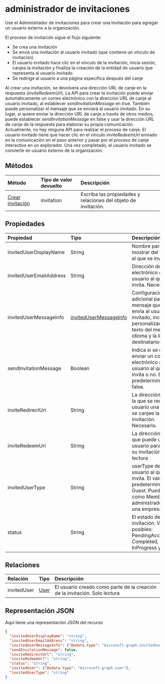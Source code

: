 # <a name="invitation-manager"></a>administrador de invitaciones

Use el Administrador de invitaciones para crear una invitación para agregar un usuario externo a la organización. 

El proceso de invitación sigue el flujo siguiente:

* Se crea una invitación
* Se envía una invitación al usuario invitado (que contiene un vínculo de invitación)
* El usuario invitado hace clic en el vínculo de la invitación, inicia sesión, canjea la invitación y finaliza la creación de la entidad de usuario que representa al usuario invitado
* Se redirige al usuario a una página específica después del canje

Al crear una invitación, se devolverá una dirección URL de canje en la respuesta (*inviteRedeemUrl*). La API para crear la invitación puede enviar automáticamente un correo electrónico con la dirección URL de canje al usuario invitado, al establecer *sendInvitationMessage* en true. También puede personalizar el mensaje que se enviará al usuario invitado. En su lugar, si quiere enviar la dirección URL de canje a través de otros medios, puede establecer *sendInvitationMessage* en false y usar la dirección URL de canje de la respuesta para elaborar su propia comunicación. Actualmente, no hay ninguna API para realizar el proceso de canje. El usuario invitado tiene que hacer clic en el vínculo *inviteRedeemUrl* enviado en la comunicación en el paso anterior y pasar por el proceso de canje interactivo en un explorador. Una vez completado, el usuario invitado se convierte en usuario externo de la organización.


## <a name="methods"></a>Métodos
| Método       | Tipo de valor devuelto  |Descripción|
|:---------------|:--------|:----------|
|[Crear invitación](../api/invitation_post.md) | invitation | Escriba las propiedades y relaciones del objeto de invitación.|

## <a name="properties"></a>Propiedades
| Propiedad     | Tipo   |Descripción|
|:---------------|:--------|:----------|
|invitedUserDisplayName|String|Nombre para mostrar del usuario al que se invita.|
|invitedUserEmailAddress|String|Dirección de correo electrónico del usuario al que se invita. Necesario.|
|invitedUserMessageInfo|[invitedUserMessageInfo](invitedusermessageinfo.md)|Configuración adicional para el mensaje que se envía al usuario invitado, incluidos la personalización del texto del mensaje, el idioma y la lista de destinatarios CC.|
|sendInvitationMessage|Boolean|Indica si se debe enviar un correo electrónico al usuario al que se invita o no. El valor predeterminado es false.|
|inviteRedirectUrl|String|La dirección URL a la que se redirigirá al usuario una vez que se canjee la invitación. Necesario.|
|inviteRedeemUrl|String|La dirección URL que puede usar el usuario para canjear su invitación. Solo lectura|
|invitedUserType|String|userType del usuario al que se invita. El valor predeterminado es Guest. Puede invitar como Member si es administrador de una empresa. |
|status|String|El estado de la invitación. Valores posibles: PendingAcceptance, Completed, InProgress y Error|

## <a name="relationships"></a>Relaciones
| Relación | Tipo   |Descripción|
|:---------------|:--------|:----------|
|invitedUser|[User](user.md)|El usuario creado como parte de la creación de la invitación. Solo lectura|

## <a name="json-representation"></a>Representación JSON
Aquí tiene una representación JSON del recurso

<!-- { "blockType": "resource", "baseType": "microsoft.graph.entity", "@odata.type": "microsoft.graph.invitation" } -->
```json
{
  "invitedUserDisplayName": "string",
  "invitedUserEmailAddress": "string",
  "invitedUserMessageInfo": {"@odata.type": "microsoft.graph.invitedUserMessageInfo"},
  "sendInvitationMessage": false,
  "inviteRedirectUrl": "string",
  "inviteRedeemUrl": "string",
  "status": "string",
  "invitedUser": {"@odata.type": "microsoft.graph.user"},
  "invitedUserType": "string"
}
```


<!-- uuid: 8fcb5dbc-d5aa-4681-8e31-b001d5168d79
2016-22-25 14:57:30 UTC -->
<!-- {
  "type": "#page.annotation",
  "description": "invitation resource",
  "keywords": "",
  "section": "documentation",
  "tocPath": ""
}-->
